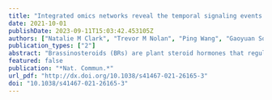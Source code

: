 ```yaml
---
title: "Integrated omics networks reveal the temporal signaling events of brassinosteroid response in Arabidopsis"
date: 2021-10-01
publishDate: 2023-09-11T15:03:42.453105Z
authors: ["Natalie M Clark", "Trevor M Nolan", "Ping Wang", "Gaoyuan Song", "Christian Montes", "Conner T Valentine", "Hongqing Guo", "Rosangela Sozzani", "Yanhai Yin", "Justin W Walley"]
publication_types: ["2"]
abstract: "Brassinosteroids (BRs) are plant steroid hormones that regulate cell division and stress response. Here we use a systems biology approach to integrate multi-omic datasets and unravel the molecular signaling events of BR response in Arabidopsis. We profile the levels of 26,669 transcripts, 9,533 protein groups, and 26,617 phosphorylation sites from Arabidopsis seedlings treated with brassinolide (BL) for six different lengths of time. We then construct a network inference pipeline called Spatiotemporal Clustering and Inference of Omics Networks (SC-ION) to integrate these data. We use our network predictions to identify putative phosphorylation sites on BES1 and experimentally validate their importance. Additionally, we identify BRONTOSAURUS (BRON) as a transcription factor that regulates cell division, and we show that BRON expression is modulated by BR-responsive kinases and transcription factors. This work demonstrates the power of integrative network analysis applied to multi-omic data and provides fundamental insights into the molecular signaling events occurring during BR response."
featured: false
publication: "*Nat. Commun.*"
url_pdf: "http://dx.doi.org/10.1038/s41467-021-26165-3"
doi: "10.1038/s41467-021-26165-3"
---
```


